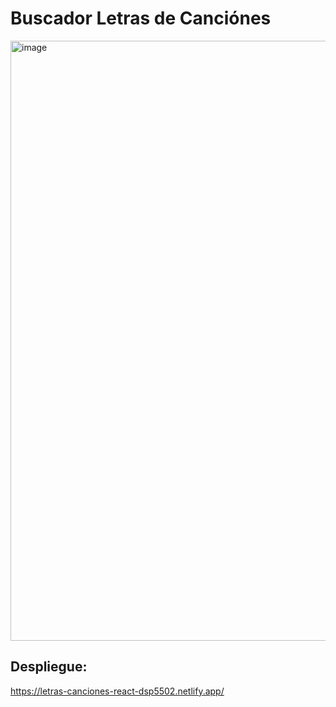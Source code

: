 # Buscador Letras de Canciónes

<img width="960" alt="image" src="https://user-images.githubusercontent.com/90290626/173371784-46149533-1ec7-4dfc-b304-05badedebb72.png">


## Despliegue:

https://letras-canciones-react-dsp5502.netlify.app/
